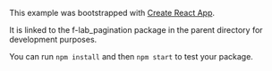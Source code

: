 This example was bootstrapped with [Create React App](https://github.com/facebook/create-react-app).

It is linked to the f-lab_pagination package in the parent directory for development purposes.

You can run `npm install` and then `npm start` to test your package.
